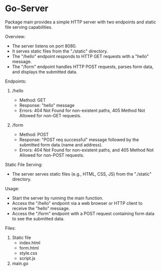 # Go-Server
Package main provides a simple HTTP server with two endpoints and static file serving capabilities.

Overview:
- The server listens on port 8080.
- It serves static files from the "./static" directory.
- The "/hello" endpoint responds to HTTP GET requests with a "hello" message.
- The "/form" endpoint handles HTTP POST requests, parses form data, and displays the submitted data.

Endpoints:
1. /hello
   - Method: GET
   - Response: "hello" message
   - Errors: 404 Not Found for non-existent paths, 405 Method Not Allowed for non-GET requests.

2. /form
   - Method: POST
   - Response: "POST req successful" message followed by the submitted form data (name and address).
   - Errors: 404 Not Found for non-existent paths, and 405 Method Not Allowed for non-POST requests.
   
Static File Serving:
- The server serves static files (e.g., HTML, CSS, JS) from the "./static" directory.

Usage:
- Start the server by running the main function.
- Access the "/hello" endpoint via a web browser or HTTP client to receive the "hello" message.
- Access the "/form" endpoint with a POST request containing form data to see the submitted data.

Files:
1. Static file
   - index.html
   - form.html
   - style.css
   - script.js
2. main.go
